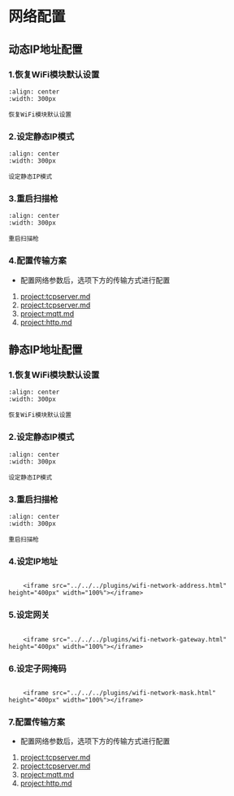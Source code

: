 # 网络配置

## 动态IP地址配置

### 1.恢复WiFi模块默认设置

```{figure} ../../../media/wireless/AT2BRESTORE.png
:align: center
:width: 300px

恢复WiFi模块默认设置
```

### 2.设定静态IP模式

```{figure} ../../../media/wireless/AT2BDHCP3D1.png
:align: center
:width: 300px

设定静态IP模式
```


### 3.重启扫描枪

```{figure} ../../../media/wireless/24POWER23OFF.png
:align: center
:width: 300px

重启扫描枪
```

### 4.配置传输方案
- 配置网络参数后，选项下方的传输方式进行配置
1. <project:tcpserver.md>
2. <project:tcpserver.md>
3. <project:mqtt.md>
4. <project:http.md>



## 静态IP地址配置

### 1.恢复WiFi模块默认设置

```{figure} ../../../media/wireless/AT2BRESTORE.png
:align: center
:width: 300px

恢复WiFi模块默认设置
```

### 2.设定静态IP模式

```{figure} ../../../media/wireless/AT2BDHCP3D0.png
:align: center
:width: 300px

设定静态IP模式
```


### 3.重启扫描枪

```{figure} ../../../media/wireless/24POWER23OFF.png
:align: center
:width: 300px

重启扫描枪
```


### 4.设定IP地址

```{raw} html

    <iframe src="../../../plugins/wifi-network-address.html" height="400px" width="100%"></iframe>

```
### 5.设定网关

```{raw} html

    <iframe src="../../../plugins/wifi-network-gateway.html" height="400px" width="100%"></iframe>

```
### 6.设定子网掩码

```{raw} html

    <iframe src="../../../plugins/wifi-network-mask.html" height="400px" width="100%"></iframe>

```

### 7.配置传输方案
- 配置网络参数后，选项下方的传输方式进行配置
1. <project:tcpserver.md>
2. <project:tcpserver.md>
3. <project:mqtt.md>
4. <project:http.md>